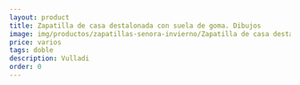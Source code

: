 ```yaml
---
layout: product
title: Zapatilla de casa destalonada con suela de goma. Dibujos
image: img/productos/zapatillas-senora-invierno/Zapatilla de casa destalonada con suela de goma. Dibujos=varios=doble=Vulladi.webp
price: varios
tags: doble
description: Vulladi
order: 0
---
```

